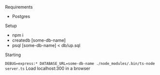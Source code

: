 Requirements

  * Postgres

Setup

  * npm i
  * createdb [some-db-name]
  * psql [some-db-name] < db/up.sql

Starting

  `DEBUG=express:* DATABASE_URL=some-db-name ./node_modules/.bin/ts-node server.ts`
  Load localhost:300 in a browser
